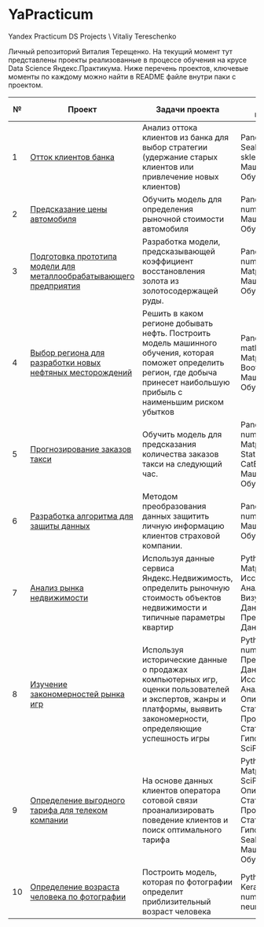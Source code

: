# YaPracticum
Yandex Practicum DS Projects \ Vitaliy Tereschenko

Личный репозиторий Виталия Терещенко. На текущий момент тут представлены проекты реализованные в процессе обучения на крусе Data Science Яндекс.Практикума.
Ниже перечень проектов, ключевые моменты по каждому можно найти в README файле внутри паки с проектом.

№ | Проект | Задачи проекта  | Навыки и иструменты 
------------- | ------------- | ------------- | -------------
1 | [Отток клиентов банка](https://github.com/VitaliyTereschenko/YaPracticum/tree/main/1_Ottok_klientov_banka) | Анализ оттока клиентов из банка для выбор стратегии (удержание старых клиентов или привлечение новых клиентов) | Pandas, Matplotlib, Seaborn, numpy, sklearn, math, Машинное Обучение
2 | [Предсказание цены автомобиля](https://github.com/VitaliyTereschenko/YaPracticum/tree/main/2_Opredelenie_stoimosti_avtomobilya) | Обучить модель для определения рыночной стоимости автомобиля | Pandas, sklearn, numpy, LightGBM, Машинное Обучение, CatBoost
3 | [Подготовка прототипа модели для металлообрабатывающего предприятия](https://github.com/VitaliyTereschenko/YaPracticum/tree/main/3_Model_dlya_metalloobrabatyvaushchego_predpriyatiya) | Разработка модели, предсказывающей коэффициент восстановления золота из золотосодержащей руды. | Pandas, sklearn, numpy, Seaborn, Matplotlib, math, Машинное Обучение
4 | [Выбор региона для разработки новых нефтяных месторождений](https://github.com/VitaliyTereschenko/YaPracticum/tree/main/4_Vybor_lokatsii_dlya_skvajiny) | Решить в каком регионе добывать нефть. Построить модель машинного обучения, которая поможет определить регион, где добыча принесет наибольшую прибыль с наименьшим риском убытков | Pandas, sklearn, math, numpy, Matplotlib, SciPy, Bootstrap, Машинное Обучение
5 | [Прогнозирование заказов такси](https://github.com/VitaliyTereschenko/YaPracticum/tree/main/5_Prognoz_zakaza_taksi) | Обучить модель для предсказания количества заказов такси на следующий час. | Pandas, sklearn, numpy, LightGBM, Matplotlib, StatsModels, CatBoost, Машинное Обучение
6 | [Разработка алгоритма для защиты данных](https://github.com/VitaliyTereschenko/YaPracticum/tree/main/6_Algoritm_zaschity_dannikh) | Методом преобразования данных защитить личную информацию клиентов страховой компании. | Pandas, Seaborn, numpy, sklearn, Машинное Обучение
7 | [Анализ рынка недвижимости](https://github.com/VitaliyTereschenko/YaPracticum/tree/main/7_Analiz_rynka_kvartir) | Используя данные сервиса Яндекс.Недвижимость, определить рыночную стоимость объектов недвижимости и типичные параметры квартир | Python, Pandas, Matplotlib, Исследовательский Анализ Данных, Визуализация Данных, Предобработка Данных, math
8 | [Изучение закономерностей рынка игр](https://github.com/VitaliyTereschenko/YaPracticum/tree/main/8_Izuchenie_zakonomerostey_rynka_igr) | Используя исторические данные о продажах компьютерных игр, оценки пользователей и экспертов, жанры и платформы, выявить закономерности, определяющие успешность игры | Python, Pandas, numpy, Matplotlib, Предобработка Данных, Исследовательский Анализ Данных, Описательная Статистика, Проверка Статистических Гипотез, Seaborn, SciPy
9 | [Определение выгодного тарифа для телеком компании](https://github.com/VitaliyTereschenko/YaPracticum/tree/main/9_Opredelenie_vigodnogo_tarifa) | На основе данных клиентов оператора сотовой связи проанализировать поведение клиентов и поиск оптимального тарифа | Python, Pandas, Matplotlib, numpy, SciPy, Описательная Статистика, Проверка Статистических Гипотез, math, Seaborn, sklearn, Машинное Обучение
10 | [Определение возраста человека по фотографии](https://github.com/VitaliyTereschenko/YaPracticum/tree/main/10_Opredelenie_vozrasta_po_foto) | Построить модель, которая по фотографии определит приблизительный возраст человека | Python, Pandas, Keras, Matplotlib, numpy, TensorFlow, neural networks